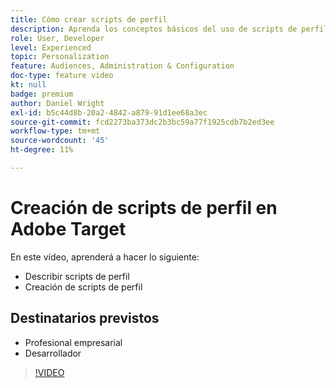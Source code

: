```yaml
---
title: Cómo crear scripts de perfil
description: Aprenda los conceptos básicos del uso de scripts de perfil para realizar una segmentación o creación de audiencias más especializada.
role: User, Developer
level: Experienced
topic: Personalization
feature: Audiences, Administration & Configuration
doc-type: feature video
kt: null
badge: premium
author: Daniel Wright
exl-id: b5c44d8b-20a2-4842-a879-91d1ee68a3ec
source-git-commit: fcd2273ba373dc2b3bc59a77f1925cdb7b2ed3ee
workflow-type: tm+mt
source-wordcount: '45'
ht-degree: 11%

---
```


# Creación de scripts de perfil en Adobe Target

En este vídeo, aprenderá a hacer lo siguiente:

* Describir scripts de perfil
* Creación de scripts de perfil

## Destinatarios previstos

* Profesional empresarial
* Desarrollador

>[!VIDEO](https://video.tv.adobe.com/v/17394/?quality=12)

